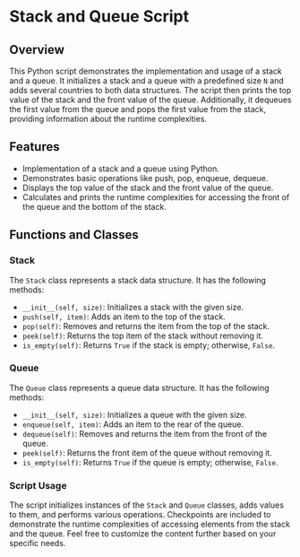 # Stack and Queue Script

## Overview
This Python script demonstrates the implementation and usage of a stack and a queue. It initializes a stack and a queue with a predefined size `N` and adds several countries to both data structures. The script then prints the top value of the stack and the front value of the queue. Additionally, it dequeues the first value from the queue and pops the first value from the stack, providing information about the runtime complexities.

## Features

- Implementation of a stack and a queue using Python.
- Demonstrates basic operations like push, pop, enqueue, dequeue.
- Displays the top value of the stack and the front value of the queue.
- Calculates and prints the runtime complexities for accessing the front of the queue and the bottom of the stack.

## Functions and Classes

### Stack
The `Stack` class represents a stack data structure. It has the following methods:

- `__init__(self, size)`: Initializes a stack with the given size.
- `push(self, item)`: Adds an item to the top of the stack.
- `pop(self)`: Removes and returns the item from the top of the stack.
- `peek(self)`: Returns the top item of the stack without removing it.
- `is_empty(self)`: Returns `True` if the stack is empty; otherwise, `False`.

### Queue
The `Queue` class represents a queue data structure. It has the following methods:

- `__init__(self, size)`: Initializes a queue with the given size.
- `enqueue(self, item)`: Adds an item to the rear of the queue.
- `dequeue(self)`: Removes and returns the item from the front of the queue.
- `peek(self)`: Returns the front item of the queue without removing it.
- `is_empty(self)`: Returns `True` if the queue is empty; otherwise, `False`.

### Script Usage
The script initializes instances of the `Stack` and `Queue` classes, adds values to them, and performs various operations. Checkpoints are included to demonstrate the runtime complexities of accessing elements from the stack and the queue.
Feel free to customize the content further based on your specific needs.
